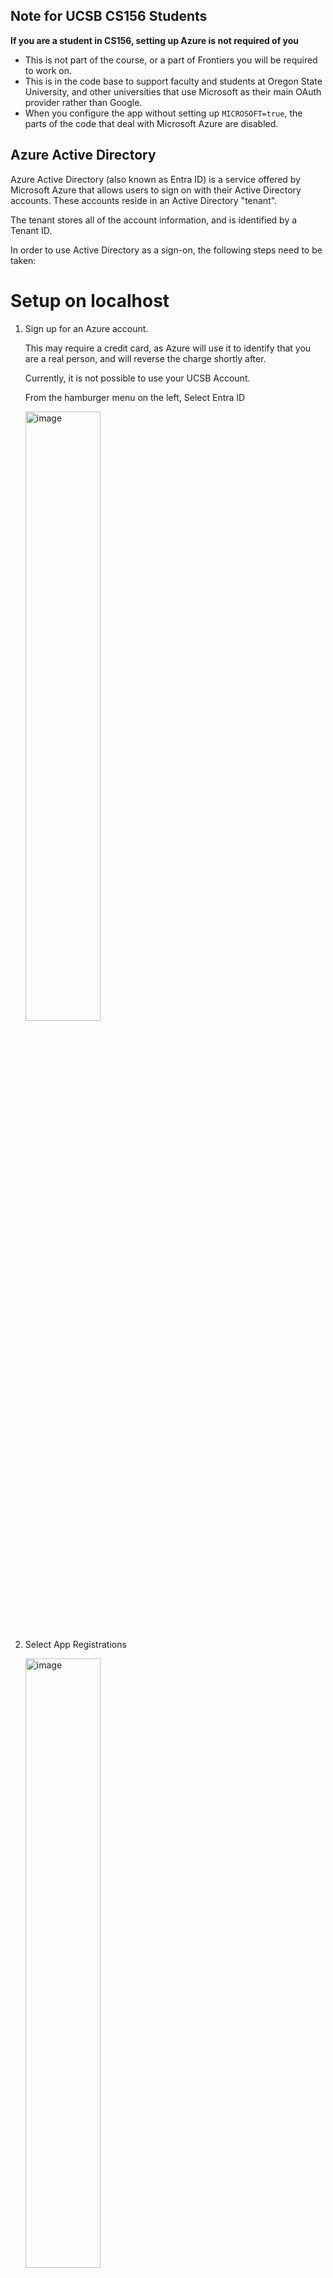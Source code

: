 ## Note for UCSB CS156 Students

**If you are a student in CS156, setting up Azure is not required of you** 

* This is not part of the course, or a part of Frontiers you will be required to work on.
* This is in the code base to support faculty and students at Oregon State University, and other universities that use Microsoft as their main OAuth provider rather than Google.
* When you configure the app without setting up `MICROSOFT=true`, the parts of the code that deal with Microsoft Azure are disabled.

## Azure Active Directory

Azure Active Directory (also known as Entra ID) is a service offered by Microsoft Azure that allows users to sign on with their Active Directory accounts. These accounts reside in an Active Directory "tenant". 

The tenant stores all of the account information, and is identified by a Tenant ID.

In order to use Active Directory as a sign-on, the following steps need to be taken:

# Setup on localhost

1. Sign up for an Azure account.

   This may require a credit card, as Azure will use it to identify that you are a real person, and will reverse the charge shortly after.

   Currently, it is not possible to use your UCSB Account.

   From the hamburger menu on the left, Select Entra ID

   <img width="50%" height="50%" alt="image" src="https://github.com/user-attachments/assets/34fcd148-8b1c-46eb-a11f-24cf9b932165" />

2.  Select App Registrations

    <img width="50%" height="50%" alt="image" src="https://github.com/user-attachments/assets/20f99256-e82e-42ae-af17-a760dfbb09e2" />

3.  Select New Registration

    <img width="1000" height="435" alt="image" src="https://github.com/user-attachments/assets/f8ae7a65-c0e8-4d69-86b1-d9a6fef18a8f" />

4.  Fill in a name, and select "Accounts in any organizational directory (Any Microsoft Entra ID tenant - Multitenant)"

    <img width="1378" height="976" alt="image" src="https://github.com/user-attachments/assets/9fb52c95-b655-4b1f-9a3a-425adb919c04" />

5.  Then, fill in a Redirect URI:
    ```web
    http://localhost:8080/login/oauth2/code/azure-dev
    ```
    Select web as the platform.

6.  Click create.

7.  From this next screen, for running on localhost, copy your Application ID and Directory (tenant) ID to their places in `.env` respectively:

    ```env
    MICROSOFT_TENANT_ID=<tenant-id>
    MICROSOFT_CLIENT_ID=<client-id>
    ```

8.  Next, let's add a client secret. Select "Add a certificate or secret", then select "New Client Secret".

    Give it a name and an expiry date. Click add, and copy the value to its respective place in .env:
    
    ```env
    MICROSOFT_CLIENT_SECRET=<client-secret>
    ```

# Setup on dokku


1.  Add at least one more Redirect URI. Select "Authentication"

    <img width="200" height="420" alt="image" src="https://github.com/user-attachments/assets/ee62bce6-4bb8-4ba1-aa8c-407d503227b5" />

    Then, from "Web" select "Add URI".

2.  Add your dokku installation with the following URI, substituting `<appname>` and `<dokku-number>` as needed:
   
    ```web
    https://<appname>.dokku-<dokku-number>.cs.ucsb.edu/login/oauth2/code/azure-dev
    ```

    Click "Save" at the bottom.

# Running with this setup. 

For localhost:
  * Place `MICROSOFT=true` at the beginning of the spring boot run command, like so:

    ```
    MICROSOFT=true mvn spring-boot:run
    ```

For dokku:
  * Add `MICROSOFT_CLIENT_SECRET`, `MICROSOFT_TENANT_ID`, and `MICROSOFT_CLIENT_ID` as config variables (`dokku config:set ...`)
  * Additionally, do:
    ```bash
    dokku config:set --no-restart <appname> MICROSOFT=true
    ```
  * Rebuild with: `dokku ps:rebuild <appname>`

The setup is now complete!

## Implementation Notes

When Microsoft issues OIDC tokens, they are listed with the issuer including the AD Tenant ID. 

Since this changes depending on the organization, other Active Directory tenants (ie Oregon State or Chico State)
have different Tenant IDs. 

As a result, when they try to sign in, they are listed as being issued by those tenants. 

Spring Security, by default, does not allow this, and so `SecurityConfig.java` includes a custom validator for the tokens
that checks the result of the url, and ensures the only difference is the tenant ID. 

Additionally, since Microsoft requires you to use your own tenant ID as the issuer url, most of the OIDC endpoints are manually set in `application-microsoft.properties`.
